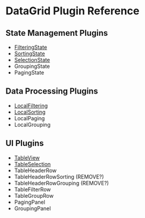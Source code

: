 # DataGrid Plugin Reference

## State Management Plugins

- [FilteringState](filtering-state.md)
- [SortingState](sorting-state.md)
- [SelectionState](selection-state.md)
- GroupingState
- PagingState

##  Data Processing Plugins

- [LocalFiltering](local-filtering.md)
- [LocalSorting](local-sorting.md)
- LocalPaging
- LocalGrouping

## UI Plugins

- [TableView](table-view.md)
- [TableSelection](table-selection.md)
- TableHeaderRow
- TableHeaderRowSorting (REMOVE?)
- TableHeaderRowGrouping (REMOVE?)
- TableFilterRow
- TableGroupRow
- PagingPanel
- GroupingPanel

